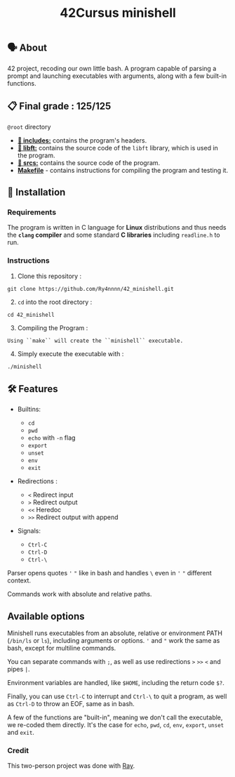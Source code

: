 <h1 align="center">
	42Cursus minishell
</h1>

<p align="center">
  <img src="" />
</p>

## 🗣️ About
42 project, recoding our own little bash. A program capable of parsing a prompt and launching executables with arguments, along with a few built-in functions.

## 📋 Final grade : 125/125

`@root` directory

* [**📁 includes:**](includes/) contains the program's headers.
* [**📁 libft:**](libft/) contains the source code of the `libft` library, which is used in the program.
* [**📁 srcs:**](srcs/) contains the source code of the program.
* [**Makefile**](Makefile) - contains instructions for compiling the program and testing it.

## 🚀 Installation

### Requirements

The program is written in C language for **Linux** distributions and thus needs the **`clang` compiler** and some standard **C libraries** including `readline.h` to run.

### Instructions

1. Clone this repository :
```
git clone https://github.com/Ry4nnnn/42_minishell.git
```

2. `cd` into the root directory :
```
cd 42_minishell
```

3. Compiling the Program :
```
Using ``make`` will create the ``minishell`` executable.
```

4. Simply execute the executable with :
```
./minishell
```

## 🛠️ Features

- Builtins: 
	- `cd` 
	- `pwd` 
	- `echo` with `-n` flag
	- `export`
	- `unset`
	- `env`
	- `exit`

- Redirections :
    - `<` Redirect input
    - `>` Redirect output
    -  `<<` Heredoc
    - `>>` Redirect output with append

- Signals:
	- `Ctrl-C`
	- `Ctrl-D`
	- `Ctrl-\`

Parser opens quotes `'` `"` like in bash and handles `\` even in `'` `"` different context.

Commands work with absolute and relative paths.

## Available options

Minishell runs executables from an absolute, relative or environment PATH (``/bin/ls`` or ``ls``), including arguments or options. ``'`` and ``"`` work the same as bash, except for multiline commands.

You can separate commands with ``;``, as well as use redirections ``>`` ``>>`` ``<`` and pipes ``|``.

Environment variables are handled, like ``$HOME``, including the return code ``$?``.

Finally, you can use ``Ctrl-C`` to interrupt and ``Ctrl-\`` to quit a program, as well as ``Ctrl-D`` to throw an EOF, same as in bash.

A few of the functions are "built-in", meaning we don't call the executable, we re-coded them directly. It's the case for ``echo``, ``pwd``, ``cd``, ``env``, ``export``, ``unset`` and ``exit``.

### Credit

This two-person project was done with [Ray](https://github.com/wangxuerui2003).

